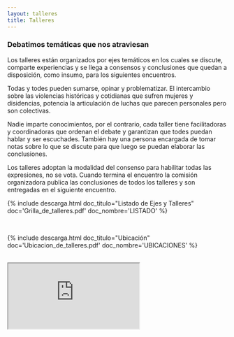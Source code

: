 ```yaml
---
layout: talleres
title: Talleres
---
```

### Debatimos temáticas que nos atraviesan 

Los talleres están organizados por ejes temáticos en los cuales se discute, comparte experiencias y se llega a consensos y conclusiones que quedan a disposición, como insumo, para los siguientes encuentros. 

Todas y todes pueden sumarse, opinar y problematizar. El intercambio sobre las violencias históricas y cotidianas que sufren mujeres y disidencias, potencia la articulación de luchas que parecen personales pero son colectivas.

Nadie imparte conocimientos, por el contrario, cada taller tiene facilitadoras y coordinadoras que ordenan el debate y garantizan que todes puedan hablar y ser escuchades. También hay una persona encargada de tomar notas sobre lo que se discute para que luego se puedan elaborar las conclusiones. 

Los talleres adoptan la modalidad del consenso para habilitar todas las expresiones, no se vota. Cuando termina el encuentro la comisión organizadora publica las conclusiones de todos los talleres y son entregadas en el siguiente encuentro.


{% include descarga.html doc_titulo="Listado de Ejes y Talleres" doc='Grilla_de_talleres.pdf' doc_nombre='LISTADO' %}


<br/>

{% include descarga.html doc_titulo="Ubicación" doc='Ubicacion_de_talleres.pdf' doc_nombre='UBICACIONES' %}

<br/>

<div class="iframe-container">
<iframe src="https://www.google.com/maps/d/embed?mid=1zIb80sQoGfT9VvLn6q3mh1t0x0WqKeo&ehbc=2E312F" ></iframe>
</div>
